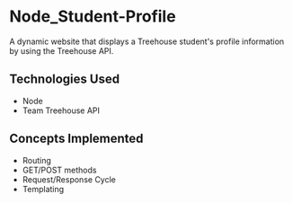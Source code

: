 # Node_Student-Profile

A dynamic website that displays a Treehouse student's profile information by using the Treehouse API.

## Technologies Used

- Node
- Team Treehouse API

## Concepts Implemented

- Routing
- GET/POST methods
- Request/Response Cycle
- Templating
